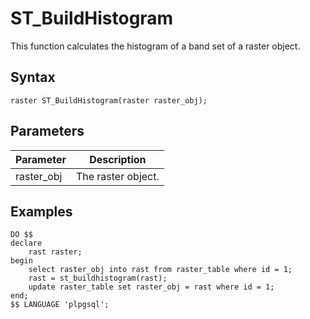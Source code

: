 # ST\_BuildHistogram

This function calculates the histogram of a band set of a raster object.

## Syntax

```
raster ST_BuildHistogram(raster raster_obj);
```

## Parameters

|Parameter|Description|
|---------|-----------|
|raster\_obj|The raster object.|

## Examples

```
DO $$
declare
    rast raster;
begin
    select raster_obj into rast from raster_table where id = 1;
    rast = st_buildhistogram(rast);
    update raster_table set raster_obj = rast where id = 1;
end;    
$$ LANGUAGE 'plpgsql';
```


